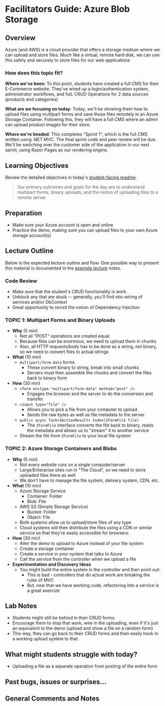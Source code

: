 # Facilitators Guide: Azure Blob Storage

## Overview

Azure (and AWS) is a cloud provider that offers a storage medium where we can upload and store files. Much like a virtual, remote hard disk, we can use this safely and securely to store files for our web applications

### How does this topic fit?

**Where we've been**:
To this point, students have created a full CMS for their E-Commerce website. They've wired up a login/authentication system, administrator workflows, and fulL CRUD Operations for 2 data sources (products and categories)

**What are we focusing on today**:
Today, we'll be showing them how to upload files using multipart forms and save those files remotely in an Azure Storage Container. Following this, they will have a full CMS where an admin can upload product images for their store.

**Where we're headed**:
This completes "Sprint 1", which is the full CMS written using .NET MVC. The final sprint code and peer review will be due. We'll be switching over the customer side of the application in our next sprint, using Razor Pages as our rendering engine.

## Learning Objectives

Review the detailed objectives in today's [student-facing readme](../README.md).

> Our primary outcomes and goals for the day are to understand multipart forms, binary uploads, and the notion of uploading files to a remote server

## Preparation

- Make sure your Azure account is open and online
- Practice the demo, making sure you can upload files to your own Azure storage account(s)

## Lecture Outline

Below is the expected lecture outline and flow. One possible way to present this material is documented in the [example lecture](../LECTURE-NOTES.md) notes.

### Code Review

- Make sure that the student's CRUD functionality is work.
- Unblock any that are stuck -- generally, you'll find mis-wiring of services and/or DbContext
- Great opportunity to revisit the notion of Dependency Injection

### TOPIC 1: Multipart Forms and Binary Uploads

- **Why** (5 min)
  - Not all "POST" operations are created equal.
  - Because files can be enormous, we need to upload them in chunks
  - Also, all HTTP requests/body has to be done as a string, not binary, so we need to convert files to actual strings
- **What** (10 min)
  - `multipart/form-data` forms
    - These convert binary to string, break into small chunks
    - Servers must then assemble the chunks and convert the files back to binary form
- **How** (30 min)
  - `<form enctype-"multipart/form-data" method="post" />`
    - Engages the browser and the server to do the conversion and transfer
  - `<input type="file" />`
    - Allows you to pick a file from your computer to upload
    - Sends the raw bytes as well as file metadata to the server
  - `public async Task<IActionResult> Index(IFormFile file)`
    - The `IFormFile` interface converts the file back to binary, reads the metadata and allows us to "stream" it to another service
  - Stream the file from `IFormFile` to your local file system

### TOPIC 2: Azure Storage Containers and Blobs

- **Why** (5 min)
  - Not every website runs on a single computer/server
  - Large/Enterprise sites run in "The Cloud", so we need to store uploaded files there as well
  - We don't have to manage the file system, delivery system, CDN, etc.
- **What** (10 min)
  - Azure Storage Service
    - Container: Folder
    - Blob: File
  - AWS S3 (Simple Storage Service)
    - Bucket: Folder
    - Object: File
  - Both systems allow us to upload/store files of any type
  - Cloud systems will then distribute the files using a CDN or similar service so that they're easily accessible for browsers.
- **How** (30 min)
  - Alter the demo to upload to Azure instead of your file system
  - Create a storage container
  - Create a service in your system that talks to Azure
  - Call the service from the controller when we upload a file
- **Experimentation and Discovery Ideas**
  - You might build the entire system in the controller and then point out:
    - This is bad - controllers that do actual work are breaking the rules of MVC
    - But, now that we have working code, refactoring into a service is a great exercize

## Lab Notes

- Students might still be behind in their CRUD forms.
- Encourage them to stop that work, wire in the uploading, even if it's just an equivalent to the demo (upload and show a file on a random form)
- This way, they can go back to their CRUD forms and then easily hook in a working upload system to that.

## What might students struggle with today?

- Uploading a file as a separate operation from posting of the entire form

## Past bugs, issues or surprises...

## General Comments and Notes
